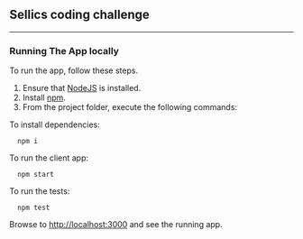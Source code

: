 ## Sellics coding challenge

---

### Running The App locally

To run the app, follow these steps.

1. Ensure that [NodeJS](http://nodejs.org/) is installed.
2. Install [npm](https://www.npmjs.com/).
3. From the project folder, execute the following commands:

To install dependencies:

```shell
  npm i
```

To run the client app:

```shell
  npm start
```

To run the tests:

```shell
  npm test
```

Browse to [http://localhost:3000](http://localhost:3000) and see the running app.

